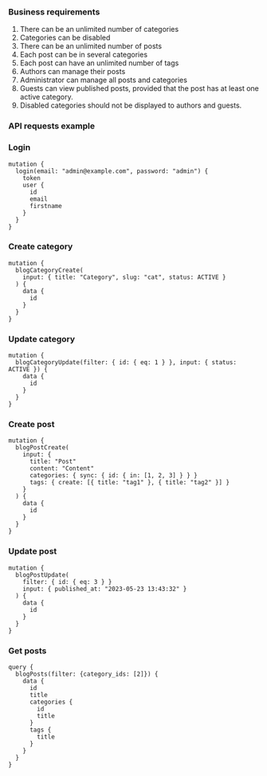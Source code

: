### Business requirements

1. There can be an unlimited number of categories
2. Categories can be disabled
3. There can be an unlimited number of posts
4. Each post can be in several categories
5. Each post can have an unlimited number of tags
6. Authors can manage their posts
7. Administrator can manage all posts and categories
8. Guests can view published posts, provided that the post has at least one active category.
9. Disabled categories should not be displayed to authors and guests.

### API requests example

### Login

```
mutation {
  login(email: "admin@example.com", password: "admin") {
    token
    user {
      id
      email
      firstname
    }
  }
}
```

### Create category

```
mutation {
  blogCategoryCreate(
    input: { title: "Category", slug: "cat", status: ACTIVE }
  ) {
    data {
      id
    }
  }
}
```

### Update category

```
mutation {
  blogCategoryUpdate(filter: { id: { eq: 1 } }, input: { status: ACTIVE }) {
    data {
      id
    }
  }
}
```


### Create post

```
mutation {
  blogPostCreate(
    input: {
      title: "Post"
      content: "Content"
      categories: { sync: { id: { in: [1, 2, 3] } } }
      tags: { create: [{ title: "tag1" }, { title: "tag2" }] }
    }
  ) {
    data {
      id
    }
  }
}
```

### Update post

```
mutation {
  blogPostUpdate(
    filter: { id: { eq: 3 } }
    input: { published_at: "2023-05-23 13:43:32" }
  ) {
    data {
      id
    }
  }
}
```

### Get posts

```
query {
  blogPosts(filter: {category_ids: [2]}) {
    data {
      id
      title
      categories {
        id
        title
      }
      tags {
        title
      }
    }
  }
}
```

